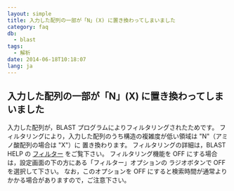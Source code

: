 ```yaml
---
layout: simple
title: 入力した配列の一部が「N」(X) に置き換わってしまいました
category: faq
db:
  - blast
tags: 
  - 解析
date: 2014-06-18T10:18:07
lang: ja
---
```


## 入力した配列の一部が「N」(X) に置き換わってしまいました

入力した配列が，BLAST プログラムによりフィルタリングされたためです。 フィルタリングにより，入力した配列のうち構造の複雑度が低い領域は "N"（アミノ酸配列の場合は "X"）に 置き換わります。 フィルタリングの詳細は，BLAST HELP の <a href="/services/blast.html#filter">フィルター</a> をご覧下さい。 フィルタリング機能を OFF にする場合は，設定画面の下の方にある「フィルター」オプションの ラジオボタンで OFF を選択して下さい。 なお，このオプションを OFF にすると検索時間が通常よりかかる場合がありますので，ご注意下さい。
